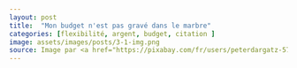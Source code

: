 ```yaml
---
layout: post
title:  "Mon budget n'est pas gravé dans le marbre"
categories: [flexibilité, argent, budget, citation ]
image: assets/images/posts/3-1-img.png
source: Image par <a href="https://pixabay.com/fr/users/peterdargatz-5783/?utm_source=link-attribution&amp;utm_medium=referral&amp;utm_campaign=image&amp;utm_content=807870">Peter Dargatz</a> de <a href="https://pixabay.com/fr/?utm_source=link-attribution&amp;utm_medium=referral&amp;utm_campaign=image&amp;utm_content=807870">Pixabay</a>
---
```

